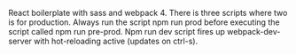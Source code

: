 React boilerplate with sass and webpack 4. There is three scripts where two is for production. Always run the script npm run prod before executing the script called npm run pre-prod. Npm run dev script fires up webpack-dev-server with hot-reloading active (updates on ctrl-s).
